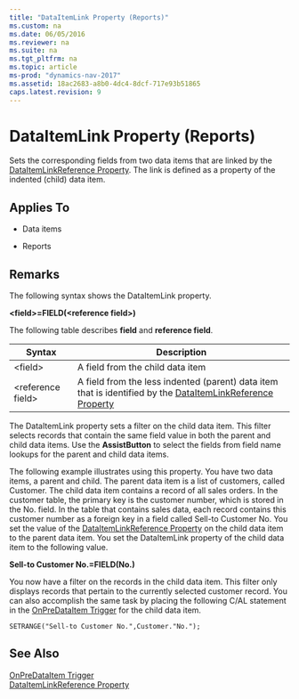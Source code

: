 ```yaml
---
title: "DataItemLink Property (Reports)"
ms.custom: na
ms.date: 06/05/2016
ms.reviewer: na
ms.suite: na
ms.tgt_pltfrm: na
ms.topic: article
ms-prod: "dynamics-nav-2017"
ms.assetid: 18ac2683-a8b0-4dc4-8dcf-717e93b51865
caps.latest.revision: 9
---
```

# DataItemLink Property (Reports)
Sets the corresponding fields from two data items that are linked by the [DataItemLinkReference Property](DataItemLinkReference-Property.md). The link is defined as a property of the indented \(child\) data item.  
  
## Applies To  
  
-   Data items  
  
-   Reports  
  
## Remarks  
 The following syntax shows the DataItemLink property.  
  
 **\<field>=FIELD\(\<reference field>\)**  
  
 The following table describes **field** and **reference field**.  
  
|Syntax|Description|  
|------------|-----------------|  
|\<field>|A field from the child data item|  
|\<reference field>|A field from the less indented \(parent\) data item that is identified by the [DataItemLinkReference Property](DataItemLinkReference-Property.md)|  
  
 The DataItemLink property sets a filter on the child data item. This filter selects records that contain the same field value in both the parent and child data items. Use the **AssistButton** to select the fields from field name lookups for the parent and child data items.  
  
 The following example illustrates using this property. You have two data items, a parent and child. The parent data item is a list of customers, called Customer. The child data item contains a record of all sales orders. In the customer table, the primary key is the customer number, which is stored in the No. field. In the table that contains sales data, each record contains this customer number as a foreign key in a field called Sell-to Customer No. You set the value of the [DataItemLinkReference Property](DataItemLinkReference-Property.md) on the child data item to the parent data item. You set the DataItemLink property of the child data item to the following value.  
  
 **Sell-to Customer No.=FIELD\(No.\)**  
  
 You now have a filter on the records in the child data item. This filter only displays records that pertain to the currently selected customer record. You can also accomplish the same task by placing the following C/AL statement in the [OnPreDataItem Trigger](OnPreDataItem-Trigger.md) for the child data item.  
  
```  
SETRANGE("Sell-to Customer No.",Customer."No.");  
```  
  
## See Also  
 [OnPreDataItem Trigger](OnPreDataItem-Trigger.md)   
 [DataItemLinkReference Property](DataItemLinkReference-Property.md)